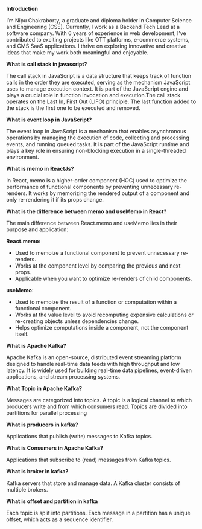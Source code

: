 **Introduction**

I’m Nipu Chakraborty, a graduate and diploma holder in Computer Science and Engineering (CSE). Currently, I work as a Backend Tech Lead at a software company.
With 6 years of experience in web development, I’ve contributed to exciting projects like OTT platforms, e-commerce systems, and CMS SaaS applications.
I thrive on exploring innovative and creative ideas that make my work both meaningful and enjoyable.


**What is call stack in javascript?**

The call stack in JavaScript is a data structure that keeps track of function calls in the order they are executed, serving as the mechanism JavaScript uses to manage execution context. 
It is part of the JavaScript engine and plays a crucial role in function invocation and execution.The call stack operates on the Last In, First Out (LIFO) principle. 
The last function added to the stack is the first one to be executed and removed.

**What is event loop in JavaScript?**

The event loop in JavaScript is a mechanism that enables asynchronous operations by managing the execution of code, collecting and processing events, and running queued tasks. 
It is part of the JavaScript runtime and plays a key role in ensuring non-blocking execution in a single-threaded environment.

**What is memo in ReactJs?**

In React, memo is a higher-order component (HOC) used to optimize the performance of functional components by preventing unnecessary re-renders. 
It works by memorizing the rendered output of a component and only re-rendering it if its props change.

**What is the difference between memo and useMemo in React?**

The main difference between React.memo and useMemo lies in their purpose and application:

**React.memo:**
- Used to memoize a functional component to prevent unnecessary re-renders.
- Works at the component level by comparing the previous and next props.
- Applicable when you want to optimize re-renders of child components.

**useMemo:**

- Used to memoize the result of a function or computation within a functional component.
- Works at the value level to avoid recomputing expensive calculations or re-creating objects unless dependencies change.
- Helps optimize computations inside a component, not the component itself.


**What is Apache Kafka?**

Apache Kafka is an open-source, distributed event streaming platform designed to handle real-time data feeds with high throughput and low latency. 
It is widely used for building real-time data pipelines, event-driven applications, and stream processing systems.

**What Topic in Apache Kafka?**

Messages are categorized into topics. A topic is a logical channel to which producers write and from which consumers read. Topics are divided into partitions for parallel processing

**What is producers in kafka?**

Applications that publish (write) messages to Kafka topics.

**What is Consumers in Apache Kafka?**

Applications that subscribe to (read) messages from Kafka topics.

**What is broker in kafka?**

Kafka servers that store and manage data. A Kafka cluster consists of multiple brokers.

**What is offset and partition in kafka**

Each topic is split into partitions. Each message in a partition has a unique offset, which acts as a sequence identifier.
